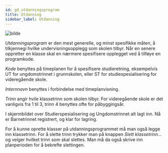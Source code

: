 ```yaml
---
id: gd_utdanningsprogram
title: Utdanning
sidebar_label: Utdanning
---
```

![bilde](https://github.com/BarmanHanssen/iskole/assets/80097133/650a4dbb-75e3-45bd-9cdd-98c53eaa4539)

_Utdanningsprogram_ er den mest generelle, og minst spesifikke måten, å tilkjennegi hvilke undervisningsopplegg som skolen tilbyr. Når en senere oppretter en klasse skal en nærmere spesifisere opplegget ved å tilføye en programkode. 

_Kode_ benyttes på timeplanen for å spesifisere studieretning, eksempelvis UT for ungdomstrinnet i grunnskolen, eller ST for studiespesialisering for videregående skole. 

_Internnavn_ benyttes i forbindelse med timeplanvisning.

_Trinn_ angir hvile klassetrinn som skolen tilbyr. For videregående skole er det vanligvis fra 1 til 3, trinn 4 benyttes ofte for påbyggingsår.



I skjermbildet over Studierspesialisering og Ungdomstrinnet alt lagt inn. Nå  er Barnetrinnet registrert, og klar for lagring.

For å kunne oprette klasser på utdanningsprogrammet må man også legge inn klassetrinn. 
For å slette trinn trykker man på knappen _Slett klassetrinn..._ og velger hvilket trinn som skal slettes. Man må da også skrive inn planperioden for å bekrefte slettingen. 

